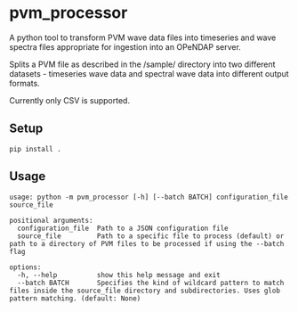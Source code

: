 # pvm_processor

A python tool to transform PVM wave data files into timeseries and wave spectra files appropriate for ingestion into an OPeNDAP server.

Splits a PVM file as described in the /sample/ directory into two different datasets - timeseries wave data and spectral wave data into different output formats.

Currently only CSV is supported.

## Setup

```
pip install .
```

## Usage

```
usage: python -m pvm_processor [-h] [--batch BATCH] configuration_file source_file

positional arguments:
  configuration_file  Path to a JSON configuration file
  source_file         Path to a specific file to process (default) or path to a directory of PVM files to be processed if using the --batch flag

options:
  -h, --help          show this help message and exit
  --batch BATCH       Specifies the kind of wildcard pattern to match files inside the source_file directory and subdirectories. Uses glob pattern matching. (default: None) 
```
